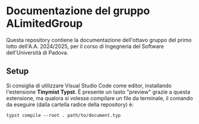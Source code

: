 # Documentazione del gruppo ALimitedGroup

Questa repository contiene la documentazione dell'ottavo gruppo del primo lotto
dell'A.A. 2024/2025, per il corso di Ingegneria del Software dell'Università di Padova.

## Setup

Si consiglia di utilizzare Visual Studio Code come editor,
installando l'estensione **Tinymist Typst**. 
È presente un tasto "preview" grazie a questa estensione,
ma qualora si volesse compilare un file da terminale,
il comando da eseguire (dalla cartella radice della repository) è:

```
typst compile --root . path/to/document.typ
```